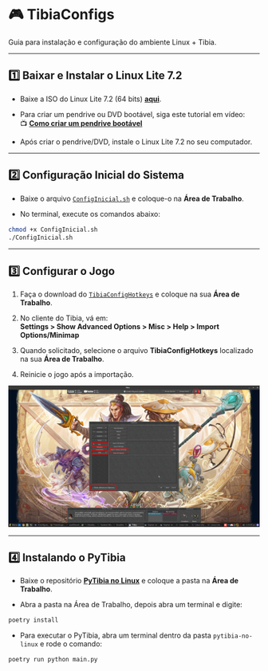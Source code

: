 
# 🎮 TibiaConfigs

Guia para instalação e configuração do ambiente Linux + Tibia.

---

## :one: **Baixar e Instalar o Linux Lite 7.2**

- Baixe a ISO do Linux Lite 7.2 (64 bits) [**aqui**](https://mirror.accum.se/mirror/linuxliteos.com/isos/7.2/linux-lite-7.2-64bit.iso).

- Para criar um pendrive ou DVD bootável, siga este tutorial em vídeo:  
  :tv: [**Como criar um pendrive bootável**](https://www.youtube.com/watch?v=gXorVu1_B2A)

- Após criar o pendrive/DVD, instale o Linux Lite 7.2 no seu computador.

---

## :two: **Configuração Inicial do Sistema**

- Baixe o arquivo [`ConfigInicial.sh`](https://raw.githubusercontent.com/fluiz-vitor/tibiaconfigs/main/ConfigInicial.sh) e coloque-o na **Área de Trabalho**.

- No terminal, execute os comandos abaixo:

```bash
chmod +x ConfigInicial.sh
./ConfigInicial.sh
```

---

## :three: **Configurar o Jogo**

1. Faça o download do [`TibiaConfigHotkeys`](https://raw.githubusercontent.com/fluiz-vitor/tibiaconfigs/main/TibiaConfigHotkeys) e coloque na sua **Área de Trabalho**.
   
2. No cliente do Tibia, vá em:  
   **Settings > Show Advanced Options > Misc > Help > Import Options/Minimap**

3. Quando solicitado, selecione o arquivo **TibiaConfigHotkeys** localizado na sua **Área de Trabalho**.

4. Reinicie o jogo após a importação.

![Importando configurações do Tibia](images/img.png)

---

## :four: **Instalando o PyTibia**

- Baixe o repositório [**PyTibia no Linux**](https://github.com/lucasmonstrox/pytibia-no-linux) e coloque a pasta na **Área de Trabalho**.

- Abra a pasta na Área de Trabalho, depois abra um terminal e digite:

```bash
poetry install
```

- Para executar o PyTibia, abra um terminal dentro da pasta `pytibia-no-linux` e rode o comando:

```bash
poetry run python main.py
```

